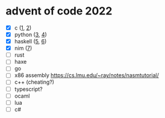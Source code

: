 # advent of code 2022

- [x] c ([1](src/days/day_1.c), [2](src/days/day_2.c))
- [x] python ([3](src/days/day_3/day_3.py), [4](src/days/day_4/day_4.py))
- [x] haskell ([5](src/days/day_5/day_5.hs), [6](src/days/day_6/day_6.hs))
- [x] nim ([7](src/days/day_7/day_7.nim))
- [ ] rust
- [ ] haxe
- [ ] go
- [ ] x86 assembly https://cs.lmu.edu/~ray/notes/nasmtutorial/
- [ ] c++ (cheating?)
- [ ] typescript?
- [ ] ocaml
- [ ] lua
- [ ] c#
